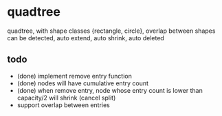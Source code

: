 # quadtree
quadtree, with shape classes {rectangle, circle}, overlap between shapes can be detected, auto extend, auto shrink, auto deleted

## todo
 - (done) implement remove entry function
 - (done) nodes will have cumulative entry count
 - (done) when remove entry, node whose entry count is lower than capacity/2 will shrink (cancel split)
 - support overlap between entries
